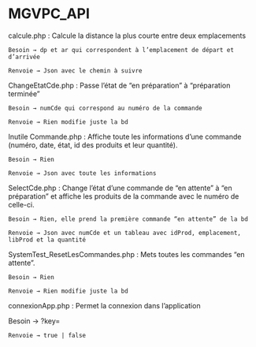 # MGVPC_API

calcule.php : Calcule la distance la plus courte entre deux emplacements 

	Besoin → dp et ar qui correspondent à l’emplacement de départ et d’arrivée

	Renvoie → Json avec le chemin à suivre

ChangeEtatCde.php : Passe l’état de “en préparation” à “préparation terminée”

	Besoin → numCde qui correspond au numéro de la commande

	Renvoie → Rien modifie juste la bd

Inutile Commande.php : Affiche toute les informations d’une commande (numéro, date, état, id des produits et leur quantité).

	Besoin → Rien

	Renvoie → Json avec toute les informations

SelectCde.php : Change l’état d’une commande de “en attente” à “en préparation” et affiche les produits de la commande avec le numéro de celle-ci.

	Besoin → Rien, elle prend la première commande “en attente” de la bd

	Renvoie → Json avec numCde et un tableau avec idProd, emplacement, libProd et la quantité

SystemTest_ResetLesCommandes.php : Mets toutes les commandes “en attente”.

	Besoin → Rien

	Renvoie → Rien modifie juste la bd


connexionApp.php : Permet la connexion dans l’application

Besoin → ?key=

	Renvoie → true | false


